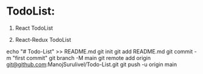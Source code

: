 # TodoList:

1. React TodoList

2. React-Redux TodoList

echo "# Todo-List" >> README.md
git init
git add README.md
git commit -m "first commit"
git branch -M main
git remote add origin git@github.com:ManojSurulivel/Todo-List.git
git push -u origin main